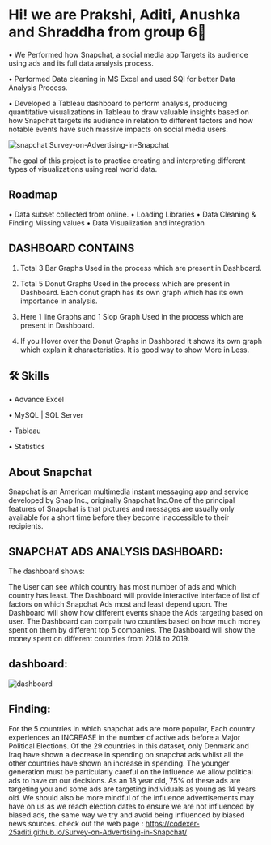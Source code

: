 
# Hi! we are Prakshi, Aditi, Anushka and Shraddha from group 6👋

•	We Performed how Snapchat, a social media app Targets its audience using ads and its full data analysis process.

•	Performed Data cleaning in MS Excel and used SQl for better Data Analysis Process.

•	Developed a Tableau dashboard to perform analysis, producing quantitative visualizations in Tableau to draw valuable insights based on how Snapchat targets its audience in relation to different factors and how notable events have such massive impacts on social media users.

![snapchat](https://github.com/codexer-25aditi/Survey-on-Advertising-in-Snapchat/assets/80665069/954da267-7687-4357-a5b1-3111191382a6)
Survey-on-Advertising-in-Snapchat


The goal of this project is to practice creating and interpreting different types of visualizations using real world data. 

## Roadmap

• Data subset collected from online.
• Loading Libraries
• Data Cleaning & Finding Missing values
• Data Visualization and integration

## DASHBOARD CONTAINS

1) Total 3 Bar Graphs Used in the process which are present in Dashboard.

2) Total 5 Donut Graphs Used in the process which are present in Dashboard. Each donut graph has its own graph which has its own importance in analysis.

3) Here 1 line Graphs and 1 Slop Graph Used in the process which are present in Dashboard.

4) If you Hover over the Donut Graphs in Dashborad it shows its own graph which explain it characteristics. It is good way to show More in Less.


## 🛠 Skills
•	Advance Excel

•	MySQL | SQL Server

•	Tableau

•	Statistics


## About Snapchat

Snapchat is an American multimedia instant messaging app and service developed by Snap Inc., originally Snapchat Inc.One of the principal features of Snapchat is that pictures and messages are usually only available for a short time before they become inaccessible to their recipients.
## SNAPCHAT ADS ANALYSIS DASHBOARD:


The dashboard shows:

The User can see which country has most number of ads and which country has least.
The Dashboard will provide interactive interface of list of factors on which Snapchat Ads most and least depend upon.
The Dashboard will show how different events shape the Ads targeting based on user.
The Dashboard can compair two counties based on how much money spent on them by different top 5 companies.
The Dashboard will show the money spent on different countries from 2018 to 2019.

## dashboard:
![dashboard](https://github.com/codexer-25aditi/Survey-on-Advertising-in-Snapchat/assets/80665069/ca785094-8002-44ac-bf86-c091a3eda7d0)



## Finding:

For the 5 countries in which snapchat ads are more popular, Each country experiences an INCREASE in the number of active ads before a Major Political Elections.
Of the 29 countries in this dataset, only Denmark and Iraq have shown a decrease in spending on snapchat ads whilst all the other countries have shown an increase in spending.
The younger generation must be particularly careful on the influence we allow political ads to have on our decisions. As an 18 year old, 75% of these ads are targeting you and some ads are targeting individuals as young as 14 years old.
We should also be more mindful of the influence advertisements may have on us as we reach election dates to ensure we are not influenced by biased ads, the same way we try and avoid being influenced by biased news sources.
check out the web page : https://codexer-25aditi.github.io/Survey-on-Advertising-in-Snapchat/
